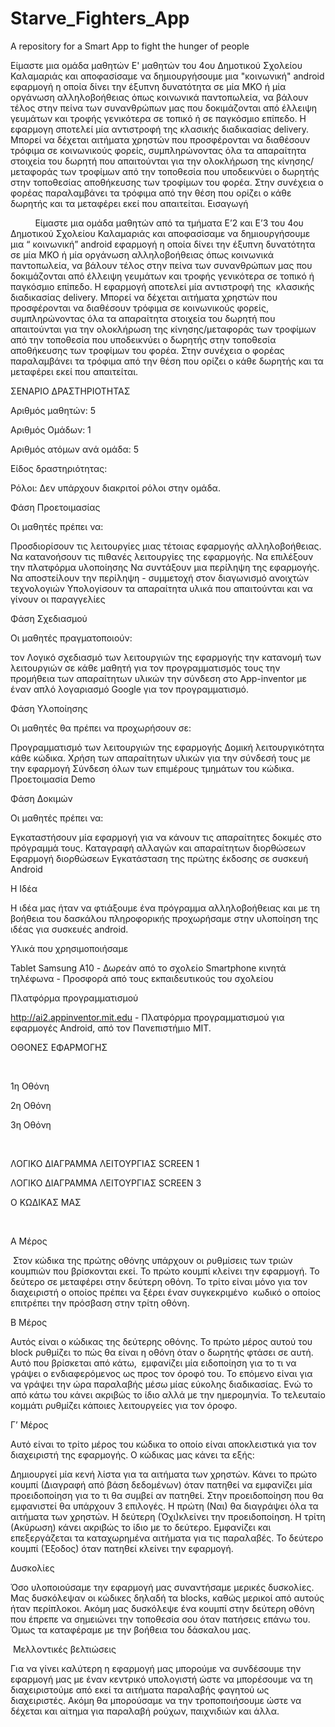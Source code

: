 # Starve_Fighters_App
A repository for a Smart App to fight the hunger of people

Είμαστε μια ομάδα μαθητών Ε' μαθητών του 4ου Δημοτικού Σχολείου Καλαμαριάς και αποφασίσαμε να δημιουργήσουμε μια "κοινωνική" android εφαρμογή η οποία δίνει την έξυπνη δυνατότητα σε μία ΜΚΟ ή μία οργάνωση αλληλοβοήθειας όπως κοινωνικά παντοπωλεία, να βάλουν τέλος στην πείνα των συνανθρώπων μας που δοκιμάζονται από έλλειψη γευμάτων και τροφής γενικότερα σε τοπικό ή σε παγκόσμιο επίπεδο.
	Η εφαρμογη σποτελεί μία αντιστροφή της κλασικής διαδικασίας delivery. Μπορεί να δέχεται αιτήματα χρηστών που προσφέρονται να διαθέσουν τρόφιμα σε κοινωνικούς φορείς, συμπληρώνοντας όλα τα απαραίτητα στοιχεία του δωρητή που απαιτούνται για την ολοκλήρωση της κίνησης/μεταφοράς των τροφίμων από την τοποθεσία που υποδεικνύει ο δωρητής στην τοποθεσίας αποθήκευσης των τροφίμων του φορέα. Στην συνέχεια ο φορέας παραλαμβάνει τα τρόφιμα από την θέση που ορίζει ο κάθε δωρητής και τα μεταφέρει εκεί που απαιτείται.
Εισαγωγή

          Είμαστε μια ομάδα μαθητών από τα τμήματα Ε’2 και Ε’3 του 4ου Δημοτικού Σχολείου Καλαμαριάς και αποφασίσαμε να δημιουργήσουμε μια “ κοινωνική” android εφαρμογή η οποία δίνει την έξυπνη δυνατότητα σε μία ΜΚΟ ή μία οργάνωση αλληλοβοήθειας όπως κοινωνικά παντοπωλεία, να βάλουν τέλος στην πείνα των συνανθρώπων μας που δοκιμάζονται από έλλειψη γευμάτων και τροφής γενικότερα σε τοπικό ή παγκόσμιο επίπεδο. Η εφαρμογή αποτελεί μία αντιστροφή της  κλασικής διαδικασίας delivery. Μπορεί να δέχεται αιτήματα χρηστών που προσφέρονται να διαθέσουν τρόφιμα σε κοινωνικούς φορείς, συμπληρώνοντας όλα τα απαραίτητα στοιχεία του δωρητή που απαιτούνται για την ολοκλήρωση της κίνησης/μεταφοράς των τροφίμων από την τοποθεσία που υποδεικνύει ο δωρητής στην τοποθεσία αποθήκευσης των τροφίμων του φορέα. Στην συνέχεια ο φορέας παραλαμβάνει τα τρόφιμα από την θέση που ορίζει ο κάθε δωρητής και τα μεταφέρει εκεί που απαιτείται.




ΣΕΝΑΡΙΟ ΔΡΑΣΤΗΡΙΟΤΗΤΑΣ

Αριθμός μαθητών: 5

Αριθμός Ομάδων: 1

Αριθμός ατόμων ανά ομάδα: 5

Είδος δραστηριότητας:

Ρόλοι: Δεν υπάρχουν διακριτοί ρόλοι στην ομάδα.




Φάση Προετοιμασίας

Οι μαθητές πρέπει να:

Προσδιορίσουν τις λειτουργίες μιας τέτοιας εφαρμογής αλληλοβοήθειας.
Να κατανοήσουν τις πιθανές λειτουργίες της εφαρμογής.
Να επιλέξουν την πλατφόρμα υλοποίησης
Να συντάξουν μια περίληψη της εφαρμογής.
Να αποστείλουν την περίληψη - συμμετοχή στον διαγωνισμό ανοιχτών τεχνολογιών
Υπολογίσουν τα απαραίτητα υλικά που απαιτούνται και να γίνουν οι παραγγελίες

Φάση Σχεδιασμού

Οι μαθητές πραγματοποιούν:

τον Λογικό σχεδιασμό των λειτουργιών της εφαρμογής
την κατανομή των λειτουργιών σε κάθε μαθητή για τον προγραμματισμός τους
την προμήθεια των απαραίτητων υλικών
την σύνδεση στο App-inventor με έναν απλό λογαριασμό Google για τον προγραμματισμό.

Φάση Υλοποίησης

Οι μαθητές θα πρέπει να προχωρήσουν σε:

Προγραμματισμό των λειτουργιών της εφαρμογής
Δομική λειτουργικότητα κάθε κώδικα.
Χρήση των απαραίτητων υλικών για την σύνδεσή τους με την εφαρμογή
Σύνδεση όλων των επιμέρους τμημάτων του κώδικα.
Προετοιμασία Demo

Φάση Δοκιμών

Οι μαθητές πρέπει να:

Εγκαταστήσουν μία εφαρμογή για να κάνουν τις απαραίτητες δοκιμές στο πρόγραμμά τους.
Καταγραφή αλλαγών και απαραίτητων διορθώσεων
Εφαρμογή διορθώσεων
Εγκατάσταση της πρώτης έκδοσης σε συσκευή Android

Η Ιδέα

Η ιδέα μας ήταν να φτιάξουμε ένα πρόγραμμα αλληλοβοήθειας και με τη βοήθεια του δασκάλου πληροφορικής προχωρήσαμε στην υλοποίηση της ιδέας για συσκευές android.




Υλικά που χρησιμοποιήσαμε

Tablet Samsung A10 - Δωρεάν από το σχολείο
Smartphone κινητά τηλέφωνα - Προσφορά από τους εκπαιδευτικούς του σχολείου

Πλατφόρμα προγραμματισμού

http://ai2.appinventor.mit.edu - Πλατφόρμα προγραμματισμού για εφαρμογές Android, από τον Πανεπιστήμιο ΜΙΤ.




ΟΘΟΝΕΣ ΕΦΑΡΜΟΓΗΣ

 

1η Οθόνη

2η Οθόνη

3η Οθόνη

 

ΛΟΓΙΚΟ ΔΙΑΓΡΑΜΜΑ ΛΕΙΤΟΥΡΓΙΑΣ SCREEN 1

ΛΟΓΙΚΟ ΔΙΑΓΡΑΜΜΑ ΛΕΙΤΟΥΡΓΙΑΣ SCREEN 3

Ο ΚΩΔΙΚΑΣ ΜΑΣ

 

Α Μέρος

 Στον κώδικα της πρώτης οθόνης υπάρχουν οι ρυθμίσεις των τριών κουμπιών που βρίσκονται εκεί. Το πρώτο κουμπί κλείνει την εφαρμογή. Το δεύτερο σε μεταφέρει στην δεύτερη οθόνη. Το τρίτο είναι μόνο για τον διαχειριστή ο οποίος πρέπει να ξέρει έναν συγκεκριμένο  κωδικό ο οποίος επιτρέπει την πρόσβαση στην τρίτη οθόνη.

Β Μέρος




Αυτός είναι ο κώδικας της δεύτερης οθόνης. Το πρώτο μέρος αυτού του block ρυθμίζει το πώς θα είναι η οθόνη όταν ο δωρητής φτάσει σε αυτή. Αυτό που βρίσκεται από κάτω,  εμφανίζει μία ειδοποίηση για το τι να γράψει ο ενδιαφερόμενος ως προς τον όροφό του. Το επόμενο είναι για να γράψει την ώρα παραλαβής μέσω μίας εύκολης διαδικασίας. Ενώ το από κάτω του κάνει ακριβώς το ίδιο αλλά με την ημερομηνία. Το τελευταίο κομμάτι ρυθμίζει κάποιες λειτουργείες για τον όροφο.

Γ’ Μέρος




Αυτό είναι το τρίτο μέρος του κώδικα το οποίο είναι αποκλειστικά για τον διαχειριστή της εφαρμογής. Ο κώδικας μας κάνει τα εξής:

Δημιουργεί μία κενή λίστα για τα αιτήματα των χρηστών.
Κάνει το πρώτο κουμπί (Διαγραφή από βάση δεδομένων) όταν πατηθεί να εμφανίζει μία προειδοποίηση για το τι θα συμβεί αν πατηθεί.
Στην προειδοποίηση που θα εμφανιστεί θα υπάρχουν 3 επιλογές. Η πρώτη (Ναι) θα διαγράψει όλα τα αιτήματα των χρηστών. Η δεύτερη (Όχι)κλείνει την προειδοποίηση. Η τρίτη (Ακύρωση) κάνει ακριβώς το ίδιο με το δεύτερο.
Εμφανίζει και επεξεργάζεται τα καταχωρημένα αιτήματα για τις παραλαβές.
Το δεύτερο κουμπί (Έξοδος) όταν πατηθεί κλείνει την εφαρμογή.




Δυσκολίες

Όσο υλοποιούσαμε την εφαρμογή μας συναντήσαμε μερικές δυσκολίες. Μας δυσκόλεψαν οι κώδικες δηλαδή τα blocks, καθώς μερικοί από αυτούς ήταν περίπλοκοι. Ακόμη μας δυσκόλεψε ένα κουμπί στην δεύτερη οθόνη που έπρεπε να σημειώνει την τοποθεσία σου όταν πατήσεις επάνω του. Όμως τα καταφέραμε με την βοήθεια του δάσκαλου μας.

 Μελλοντικές βελτιώσεις

Για να γίνει καλύτερη η εφαρμογή μας μπορούμε να συνδέσουμε την εφαρμογή μας με έναν κεντρικό υπολογιστή ώστε να μπορέσουμε να τη διαχειριστούμε από εκεί τα αιτήματα παραλαβής φαγητού ως διαχειριστές. Ακόμη θα μπορούσαμε να την τροποποιήσουμε ώστε να δέχεται και αίτημα για παραλαβή ρούχων, παιχνιδιών και άλλα.
